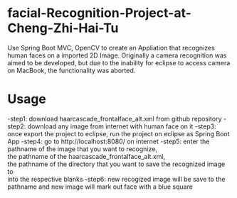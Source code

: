 # facial-Recognition-Project-at-Cheng-Zhi-Hai-Tu
Use Spring Boot MVC, OpenCV to create an Appliation that recognizes human faces on a imported 2D Image. 
Originally a camera recognition was aimed to be developed, but due to the inability for eclipse to access camera on MacBook, the functionality was aborted.

# Usage
-step1: download haarcascade_frontalface_alt.xml from github repository
-step2: download any image from internet with human face on it
-step3: once export the project to eclipse, run the project on eclipse as Spring Boot App
-step4: go to http://localhost:8080/ on internet
-step5: enter the pathname of the image that you want to recognize, <br />the pathname of the haarcascade_frontalface_alt.xml, <br />
the pathname of the directory that you want to save the recognized image to <br /> into the respective blanks
-step6: new recogized image will be save to the pathname and new image will mark out face with a blue square
